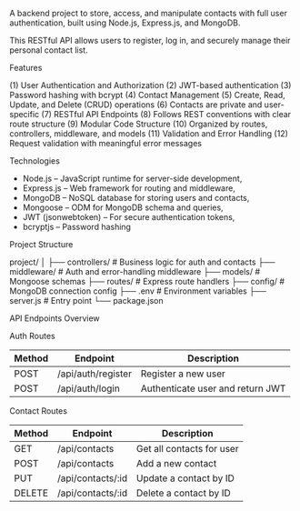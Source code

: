

A backend project to store, access, and manipulate contacts with full user authentication, built using Node.js, Express.js, and MongoDB.

This RESTful API allows users to register, log in, and securely manage their personal contact list.

Features

(1) User Authentication and Authorization
(2) JWT-based authentication
(3) Password hashing with bcrypt
(4) Contact Management
(5) Create, Read, Update, and Delete (CRUD) operations
(6) Contacts are private and user-specific
(7) RESTful API Endpoints
(8) Follows REST conventions with clear route structure
(9) Modular Code Structure
(10) Organized by routes, controllers, middleware, and models
(11) Validation and Error Handling
(12) Request validation with meaningful error messages

Technologies

- Node.js – JavaScript runtime for server-side development, 
- Express.js – Web framework for routing and middleware, 
- MongoDB – NoSQL database for storing users and contacts, 
- Mongoose – ODM for MongoDB schema and queries, 
- JWT (jsonwebtoken) – For secure authentication tokens, 
- bcryptjs – Password hashing

Project Structure

project/
│
├── controllers/         # Business logic for auth and contacts
├── middleware/          # Auth and error-handling middleware
├── models/              # Mongoose schemas
├── routes/              # Express route handlers
├── config/              # MongoDB connection config
├── .env                 # Environment variables
├── server.js            # Entry point
└── package.json

API Endpoints Overview

Auth Routes

| Method | Endpoint             | Description             |
|--------|----------------------|-------------------------|
| POST   | /api/auth/register   | Register a new user     |
| POST   | /api/auth/login      | Authenticate user and return JWT |

Contact Routes

| Method | Endpoint             | Description             |
|--------|----------------------|-------------------------|
| GET    | /api/contacts        | Get all contacts for user |
| POST   | /api/contacts        | Add a new contact       |
| PUT    | /api/contacts/:id    | Update a contact by ID  |
| DELETE | /api/contacts/:id    | Delete a contact by ID  |
